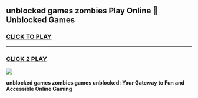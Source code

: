 
## unblocked games zombies Play Online 👋 Unblocked Games
<h3>
<a href="https://premium.freeplayer.one?title=unblocked_games_zombies&ref=19F">CLICK TO PLAY</a></h3>
<hr>

<h3>
<a href="https://premium.freeplayer.one?title=unblocked_games_zombies&ref=19F">CLICK 2 PLAY</a>
  
</h3>

<a href="https://premium.freeplayer.one?title=unblocked_games_zombies&ref=19F"><img src="https://clearcache.store/games.png"></a>


**unblocked games zombies games unblocked: Your Gateway to Fun and Accessible Online Gaming**
